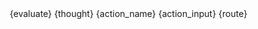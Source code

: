 <Option>
    <Evaluate>{evaluate}</Evaluate>
    <Thought>{thought}</Thought>
    <Action-Name>{action_name}</Action-Name>
    <Action-Input>{action_input}</Action-Input>
    <Route>{route}</Route>
</Option>